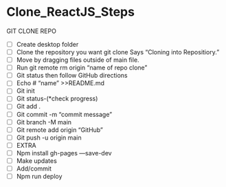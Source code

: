 # Clone_ReactJS_Steps

GIT CLONE REPO

- [ ] Create desktop folder
- [ ] Clone the repository you want git clone Says “Cloning into Repositiory.”
- [ ] Move by dragging files outside of main file.
- [ ] Run git remote rm origin “name of repo clone”
- [ ] Git status then follow GitHub directions
- [ ] Echo # “name” >>README.md
- [ ] Git init
- [ ] Git status-(*check progress)
- [ ] Git add .
- [ ] Git commit -m “commit message”
- [ ] Git branch -M main
- [ ] Git remote add origin “GitHub”
- [ ] Git push -u origin main
- [ ] EXTRA
- [ ] Npm install gh-pages —save-dev
- [ ] Make updates
- [ ] Add/commit
- [ ] Npm run deploy
